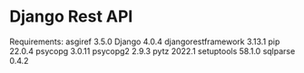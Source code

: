 # Django Rest API
Requirements:
asgiref             3.5.0
Django              4.0.4
djangorestframework 3.13.1
pip                 22.0.4
psycopg             3.0.11
psycopg2            2.9.3
pytz                2022.1
setuptools          58.1.0
sqlparse            0.4.2
